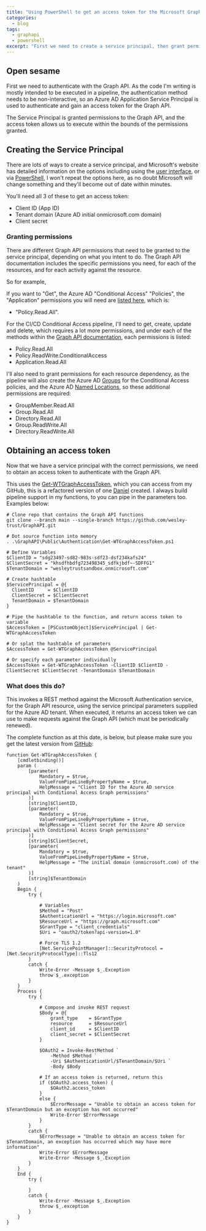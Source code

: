 ```yaml
---
title: "Using PowerShell to get an access token for the Microsoft Graph API"
categories:
  - blog
tags:
  - graphapi
  - powershell
excerpt: "First we need to create a service principal, then grant permissions to the graph API, then create some PowerShell to get an access token..."
---
```


## Open sesame
First we need to authenticate with the Graph API. As the code I'm writing is mostly intended to be executed in a pipeline, the authentication method needs to be non-interactive, so an Azure AD Application Service Principal is used to authenticate and gain an access token for the Graph API.

The Service Principal is granted permissions to the Graph API, and the access token allows us to execute within the bounds of the permissions granted.

## Creating the Service Principal
There are lots of ways to create a service principal, and Microsoft's website has detailed information on the options including using the [user interface][gui-service-principal], or via [PowerShell][ps-service-principal], I won't repeat the options here, as no doubt Microsoft will change something and they'll become out of date within minutes.

You'll need all 3 of these to get an access token:
- Client ID (App ID)
- Tenant domain (Azure AD initial onmicrosoft.com domain)
- Client secret

### Granting permissions
There are different Graph API permissions that need to be granted to the service principal, depending on what you intent to do. The Graph API documentation includes the specific permissions you need, for each of the resources, and for each activity against the resource.

So for example,

If you want to "Get", the Azure AD "Conditional Access" "Policies", the "Application" permissions you will need are [listed here][ca-get], which is:
- "Policy.Read.All".

For the CI/CD Conditional Access pipeline, I'll need to get, create, update and delete, which requires a lot more permissions, and under each of the methods within the [Graph API documentation][ca], each permissions is listed:
- Policy.Read.All
- Policy.ReadWrite.ConditionalAccess
- Application.Read.All

I'll also need to grant permissions for each resource dependency, as the pipeline will also create the Azure AD [Groups][group] for the Conditional Access policies, and the Azure AD [Named Locations][nl], so these additional permissions are required:
- GroupMember.Read.All
- Group.Read.All
- Directory.Read.All
- Group.ReadWrite.All
- Directory.ReadWrite.All

## Obtaining an access token
Now that we have a service principal with the correct permissions, we need to obtain an access token to authenticate with the Graph API.

This uses the [Get-WTGraphAccessToken][getaccesstoken], which you can access from my GitHub, this is a refactored version of one [Daniel][dan-blog] created. I always build pipeline support in my functions, to you can pipe in the parameters too. Examples below:

```
# Clone repo that contains the Graph API functions
git clone --branch main --single-branch https://github.com/wesley-trust/GraphAPI.git

# Dot source function into memory
. .\GraphAPI\Public\Authentication\Get-WTGraphAccessToken.ps1

# Define Variables
$ClientID = "sdg23497-sd82-983s-sdf23-dsf234kafs24"
$ClientSecret = "khsdfhbdfg723498345_sdfkjbdf~-SDFFG1"
$TenantDomain = "wesleytrustsandbox.onmicrosoft.com"

# Create hashtable
$ServicePrincipal = @{
  ClientID     = $ClientID
  ClientSecret = $ClientSecret
  TenantDomain = $TenantDomain
}

# Pipe the hashtable to the function, and return access token to variable
$AccessToken = [PSCustomObject]$ServicePrincipal | Get-WTGraphAccessToken

# Or splat the hashtable of parameters
$AccessToken = Get-WTGraphAccessToken @ServicePrincipal

# Or specify each parameter individually
$AccessToken = Get-WTGraphAccessToken -ClientID $ClientID -ClientSecret $ClientSecret -TenantDomain $TenantDomain

```
### What does this do?

This invokes a REST method against the Microsoft Authentication service, for the Graph API resource, using the service principal parameters supplied for the Azure AD tenant. When executed, it returns an access token we can use to make requests against the Graph API (which must be periodically renewed).

The complete function as at this date, is below, but please make sure you get the latest version from [GitHub][getaccesstoken]:

```
function Get-WTGraphAccessToken {
    [cmdletbinding()]
    param (
        [parameter(
            Mandatory = $true,
            ValueFromPipeLineByPropertyName = $true,
            HelpMessage = "Client ID for the Azure AD service principal with Conditional Access Graph permissions"
        )]
        [string]$ClientID,
        [parameter(
            Mandatory = $true,
            ValueFromPipeLineByPropertyName = $true,
            HelpMessage = "Client secret for the Azure AD service principal with Conditional Access Graph permissions"
        )]
        [string]$ClientSecret,
        [parameter(
            Mandatory = $true,
            ValueFromPipeLineByPropertyName = $true,
            HelpMessage = "The initial domain (onmicrosoft.com) of the tenant"
        )]
        [string]$TenantDomain
    )
    Begin {
        try {

            # Variables
            $Method = "Post"
            $AuthenticationUrl = "https://login.microsoft.com"
            $ResourceUrl = "https://graph.microsoft.com"
            $GrantType = "client_credentials"
            $Uri = "oauth2/token?api-version=1.0"
            
            # Force TLS 1.2
            [Net.ServicePointManager]::SecurityProtocol = [Net.SecurityProtocolType]::Tls12
        }
        catch {
            Write-Error -Message $_.Exception
            throw $_.exception
        }
    }
    Process {
        try {
            
            # Compose and invoke REST request
            $Body = @{
                grant_type    = $GrantType
                resource      = $ResourceUrl
                client_id     = $ClientID
                client_secret = $ClientSecret
            }
            
            $OAuth2 = Invoke-RestMethod `
                -Method $Method `
                -Uri $AuthenticationUrl/$TenantDomain/$Uri `
                -Body $Body

            # If an access token is returned, return this
            if ($OAuth2.access_token) {
                $OAuth2.access_token
            }
            else {
                $ErrorMessage = "Unable to obtain an access token for $TenantDomain but an exception has not occurred"
                Write-Error $ErrorMessage
            }
        }
        catch {
            $ErrorMessage = "Unable to obtain an access token for $TenantDomain, an exception has occurred which may have more information"
            Write-Error $ErrorMessage
            Write-Error -Message $_.Exception
        }
    }
    End {
        try {
            
        }
        catch {
            Write-Error -Message $_.Exception
            throw $_.exception
        }
    }
}
```
[gui-service-principal]: https://docs.microsoft.com/en-us/azure/active-directory/develop/howto-create-service-principal-portal
[ps-service-principal]: https://docs.microsoft.com/en-us/azure/active-directory/develop/howto-authenticate-service-principal-powershell
[ca-get]: https://docs.microsoft.com/en-us/graph/api/conditionalaccesspolicy-get?view=graph-rest-1.0&tabs=http
[ca]: https://docs.microsoft.com/en-us/graph/api/resources/conditionalaccesspolicy?view=graph-rest-1.0
[nl]: https://docs.microsoft.com/en-us/graph/api/resources/namedlocation?view=graph-rest-1.0
[group]: https://docs.microsoft.com/en-us/graph/api/resources/groups-overview?view=graph-rest-1.0
[getaccesstoken]: https://github.com/wesley-trust/GraphAPI/blob/main/Public/Authentication/Get-WTGraphAccessToken.ps1
[dan-blog]: https://danielchronlund.com/2020/11/26/azure-ad-conditional-access-policy-design-baseline-with-automatic-deployment-support/